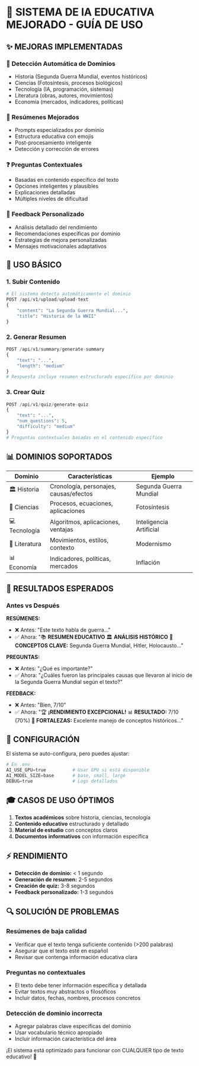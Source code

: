 # 🚀 SISTEMA DE IA EDUCATIVA MEJORADO - GUÍA DE USO

## ✨ MEJORAS IMPLEMENTADAS

### 🎯 **Detección Automática de Dominios**
- Historia (Segunda Guerra Mundial, eventos históricos)
- Ciencias (Fotosíntesis, procesos biológicos)  
- Tecnología (IA, programación, sistemas)
- Literatura (obras, autores, movimientos)
- Economía (mercados, indicadores, políticas)

### 📝 **Resúmenes Mejorados**
- Prompts especializados por dominio
- Estructura educativa con emojis
- Post-procesamiento inteligente
- Detección y corrección de errores

### ❓ **Preguntas Contextuales**
- Basadas en contenido específico del texto
- Opciones inteligentes y plausibles
- Explicaciones detalladas
- Múltiples niveles de dificultad

### 💬 **Feedback Personalizado**
- Análisis detallado del rendimiento
- Recomendaciones específicas por dominio
- Estrategias de mejora personalizadas
- Mensajes motivacionales adaptativos

## 🚀 USO BÁSICO

### 1. Subir Contenido
```python
# El sistema detecta automáticamente el dominio
POST /api/v1/upload/upload-text
{
    "content": "La Segunda Guerra Mundial...",
    "title": "Historia de la WWII"
}
```

### 2. Generar Resumen
```python
POST /api/v1/summary/generate-summary  
{
    "text": "...",
    "length": "medium"
}
# Respuesta incluye resumen estructurado específico por dominio
```

### 3. Crear Quiz
```python
POST /api/v1/quiz/generate-quiz
{
    "text": "...",
    "num_questions": 5,
    "difficulty": "medium"
}
# Preguntas contextuales basadas en el contenido específico
```

## 📊 DOMINIOS SOPORTADOS

| Dominio | Características | Ejemplo |
|---------|----------------|---------|
| 🏛️ Historia | Cronología, personajes, causas/efectos | Segunda Guerra Mundial |
| 🔬 Ciencias | Procesos, ecuaciones, aplicaciones | Fotosíntesis |
| 💻 Tecnología | Algoritmos, aplicaciones, ventajas | Inteligencia Artificial |
| 📖 Literatura | Movimientos, estilos, contexto | Modernismo |
| 📊 Economía | Indicadores, políticas, mercados | Inflación |

## 🎯 RESULTADOS ESPERADOS

### Antes vs Después

**RESÚMENES:**
- ❌ Antes: "Este texto habla de guerra..."
- ✅ Ahora: "📚 **RESUMEN EDUCATIVO** 🏛️ **ANÁLISIS HISTÓRICO** 🔑 **CONCEPTOS CLAVE:** Segunda Guerra Mundial, Hitler, Holocausto..."

**PREGUNTAS:**
- ❌ Antes: "¿Qué es importante?"
- ✅ Ahora: "¿Cuáles fueron las principales causas que llevaron al inicio de la Segunda Guerra Mundial según el texto?"

**FEEDBACK:**
- ❌ Antes: "Bien, 7/10"
- ✅ Ahora: "🏆 **¡RENDIMIENTO EXCEPCIONAL!** 📊 **RESULTADO:** 7/10 (70%) 💎 **FORTALEZAS:** Excelente manejo de conceptos históricos..."

## 🔧 CONFIGURACIÓN

El sistema se auto-configura, pero puedes ajustar:

```python
# En .env
AI_USE_GPU=true          # Usar GPU si está disponible
AI_MODEL_SIZE=base       # base, small, large
DEBUG=true               # Logs detallados
```

## 🎓 CASOS DE USO ÓPTIMOS

1. **Textos académicos** sobre historia, ciencias, tecnología
2. **Contenido educativo** estructurado y detallado
3. **Material de estudio** con conceptos claros
4. **Documentos informativos** con información específica

## ⚡ RENDIMIENTO

- **Detección de dominio:** < 1 segundo
- **Generación de resumen:** 2-5 segundos
- **Creación de quiz:** 3-8 segundos
- **Feedback personalizado:** 1-3 segundos

## 🔍 SOLUCIÓN DE PROBLEMAS

### Resúmenes de baja calidad
- Verificar que el texto tenga suficiente contenido (>200 palabras)
- Asegurar que el texto esté en español
- Revisar que contenga información educativa clara

### Preguntas no contextuales  
- El texto debe tener información específica y detallada
- Evitar textos muy abstractos o filosóficos
- Incluir datos, fechas, nombres, procesos concretos

### Detección de dominio incorrecta
- Agregar palabras clave específicas del dominio
- Usar vocabulario técnico apropiado
- Incluir información característica del área

¡El sistema está optimizado para funcionar con CUALQUIER tipo de texto educativo! 🚀
